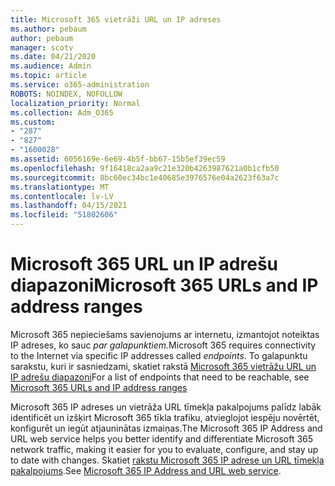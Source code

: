```yaml
---
title: Microsoft 365 vietrāži URL un IP adreses
ms.author: pebaum
author: pebaum
manager: scotv
ms.date: 04/21/2020
ms.audience: Admin
ms.topic: article
ms.service: o365-administration
ROBOTS: NOINDEX, NOFOLLOW
localization_priority: Normal
ms.collection: Adm_O365
ms.custom:
- "287"
- "827"
- "1600028"
ms.assetid: 6056169e-6e69-4b5f-bb67-15b5ef39ec59
ms.openlocfilehash: 9f16418ca2aa9c21e320b4263987621a0b1cfb50
ms.sourcegitcommit: 8bc60ec34bc1e40685e3976576e04a2623f63a7c
ms.translationtype: MT
ms.contentlocale: lv-LV
ms.lasthandoff: 04/15/2021
ms.locfileid: "51802606"
---
```

# <a name="microsoft-365-urls-and-ip-address-ranges"></a><span data-ttu-id="af500-102">Microsoft 365 URL un IP adrešu diapazoni</span><span class="sxs-lookup"><span data-stu-id="af500-102">Microsoft 365 URLs and IP address ranges</span></span>

<span data-ttu-id="af500-103">Microsoft 365 nepieciešams savienojums ar internetu, izmantojot noteiktas IP adreses, ko sauc *par galapunktiem.*</span><span class="sxs-lookup"><span data-stu-id="af500-103">Microsoft 365 requires connectivity to the Internet via specific IP addresses called *endpoints*.</span></span>
<span data-ttu-id="af500-104">To galapunktu sarakstu, kuri ir sasniedzami, skatiet rakstā [Microsoft 365 vietrāžu URL un IP adrešu diapazoni](https://docs.microsoft.com/office365/enterprise/urls-and-ip-address-ranges)</span><span class="sxs-lookup"><span data-stu-id="af500-104">For a list of endpoints that need to be reachable, see [Microsoft 365 URLs and IP address ranges](https://docs.microsoft.com/office365/enterprise/urls-and-ip-address-ranges)</span></span> 

<span data-ttu-id="af500-105">Microsoft 365 IP adreses un vietrāža URL tīmekļa pakalpojums palīdz labāk identificēt un izšķirt Microsoft 365 tīkla trafiku, atvieglojot iespēju novērtēt, konfigurēt un iegūt atjauninātas izmaiņas.</span><span class="sxs-lookup"><span data-stu-id="af500-105">The Microsoft 365 IP Address and URL web service helps you better identify and differentiate Microsoft 365 network traffic, making it easier for you to evaluate, configure, and stay up to date with changes.</span></span> <span data-ttu-id="af500-106">Skatiet [rakstu Microsoft 365 IP adrese un URL tīmekļa pakalpojums](https://docs.microsoft.com/office365/enterprise/office-365-ip-web-service).</span><span class="sxs-lookup"><span data-stu-id="af500-106">See [Microsoft 365 IP Address and URL web service](https://docs.microsoft.com/office365/enterprise/office-365-ip-web-service).</span></span>